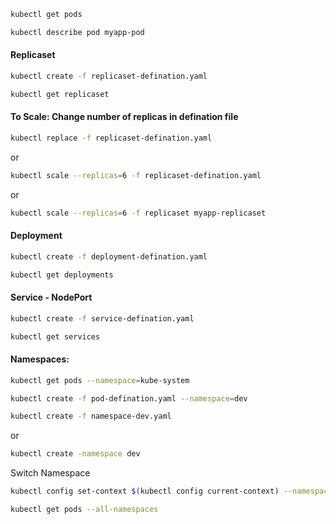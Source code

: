 ```sh
kubectl get pods
```
```sh
kubectl describe pod myapp-pod
```
#### Replicaset
```sh
kubectl create -f replicaset-defination.yaml
```
```sh
kubectl get replicaset
```
#### To Scale: Change number of replicas in defination file
```sh
kubectl replace -f replicaset-defination.yaml
```
or
```sh
kubectl scale --replicas=6 -f replicaset-defination.yaml
```
or 
```sh
kubectl scale --replicas=6 -f replicaset myapp-replicaset
```
#### Deployment
```sh
kubectl create -f deployment-defination.yaml
```
```sh
kubectl get deployments
```
#### Service - NodePort
```sh
kubectl create -f service-defination.yaml
```
```sh
kubectl get services
```
#### Namespaces:
```sh
kubectl get pods --namespace=kube-system
```
```sh
kubectl create -f pod-defination.yaml --namespace=dev
```
```sh
kubectl create -f namespace-dev.yaml
```
or
```sh
kubectl create -namespace dev
```
Switch Namespace
```sh
kubectl config set-context $(kubectl config current-context) --namespace=dev
```
```sh
kubectl get pods --all-namespaces
```




















